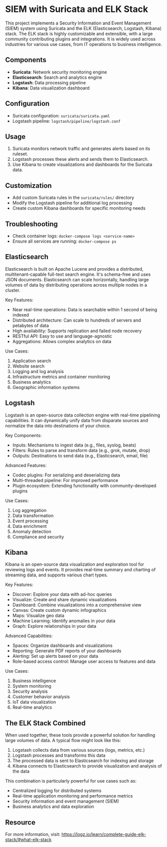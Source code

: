 # SIEM with Suricata and ELK Stack

This project implements a Security Information and Event Management (SIEM) system using Suricata and the ELK (Elasticsearch, Logstash, Kibana) stack. The ELK stack is highly customizable and extensible, with a large community contributing plugins and integrations. It is widely used across industries for various use cases, from IT operations to business intelligence.

## Components

- **Suricata**: Network security monitoring engine
- **Elasticsearch**: Search and analytics engine
- **Logstash**: Data processing pipeline
- **Kibana**: Data visualization dashboard

## Configuration

- Suricata configuration: `suricata/suricata.yaml`
- Logstash pipeline: `logstash/pipeline/logstash.conf`

## Usage

1. Suricata monitors network traffic and generates alerts based on its ruleset.
2. Logstash processes these alerts and sends them to Elasticsearch.
3. Use Kibana to create visualizations and dashboards for the Suricata data.

## Customization

- Add custom Suricata rules in the `suricata/rules/` directory
- Modify the Logstash pipeline for additional log processing
- Create custom Kibana dashboards for specific monitoring needs

## Troubleshooting

- Check container logs: `docker-compose logs <service-name>`
- Ensure all services are running: `docker-compose ps`

## Elasticsearch

Elasticsearch is built on Apache Lucene and provides a distributed, multitenant-capable full-text search engine. It's schema-free and uses JSON documents. Elasticsearch can scale horizontally, handling large volumes of data by distributing operations across multiple nodes in a cluster.

Key Features:
- Near real-time operations: Data is searchable within 1 second of being indexed
- Distributed architecture: Can scale to hundreds of servers and petabytes of data
- High availability: Supports replication and failed node recovery
- RESTful API: Easy to use and language-agnostic
- Aggregations: Allows complex analytics on data

Use Cases:
1. Application search
2. Website search
3. Logging and log analysis
4. Infrastructure metrics and container monitoring
5. Business analytics
6. Geographic information systems

## Logstash

Logstash is an open-source data collection engine with real-time pipelining capabilities. It can dynamically unify data from disparate sources and normalize the data into destinations of your choice.

Key Components:
- Inputs: Mechanisms to ingest data (e.g., files, syslog, beats)
- Filters: Rules to parse and transform data (e.g., grok, mutate, drop)
- Outputs: Destinations to send data (e.g., Elasticsearch, email, file)

Advanced Features:
- Codec plugins: For serializing and deserializing data
- Multi-threaded pipeline: For improved performance
- Plugin ecosystem: Extending functionality with community-developed plugins

Use Cases:
1. Log aggregation
2. Data transformation
3. Event processing
4. Data enrichment
5. Anomaly detection
6. Compliance and security

## Kibana

Kibana is an open-source data visualization and exploration tool for reviewing logs and events. It provides real-time summary and charting of streaming data, and supports various chart types.

Key Features:
- Discover: Explore your data with ad-hoc queries
- Visualize: Create and share dynamic visualizations
- Dashboard: Combine visualizations into a comprehensive view
- Canvas: Create custom dynamic infographics
- Maps: Visualize geo data
- Machine Learning: Identify anomalies in your data
- Graph: Explore relationships in your data

Advanced Capabilities:
- Spaces: Organize dashboards and visualizations
- Reporting: Generate PDF reports of your dashboards
- Alerting: Set up alerts based on your data
- Role-based access control: Manage user access to features and data

Use Cases:
1. Business intelligence
2. System monitoring
3. Security analysis
4. Customer behavior analysis
5. IoT data visualization
6. Real-time analytics

## The ELK Stack Combined

When used together, these tools provide a powerful solution for handling large volumes of data. A typical flow might look like this:

1. Logstash collects data from various sources (logs, metrics, etc.)
2. Logstash processes and transforms this data
3. The processed data is sent to Elasticsearch for indexing and storage
4. Kibana connects to Elasticsearch to provide visualization and analysis of the data

This combination is particularly powerful for use cases such as:
- Centralized logging for distributed systems
- Real-time application monitoring and performance metrics
- Security information and event management (SIEM)
- Business analytics and data exploration

## Resource

For more information, visit: https://logz.io/learn/complete-guide-elk-stack/#what-elk-stack